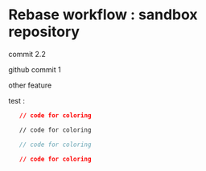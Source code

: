 # Rebase workflow : sandbox repository

commit 2.2

github commit 1

other feature


test :

```json
   // code for coloring
```
```html
   // code for coloring
```
```js
   // code for coloring
```
```css
   // code for coloring
```
